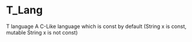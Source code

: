 # T_Lang
T language
A C-Like language which is const by default (String x is const, mutable String x is not const)
